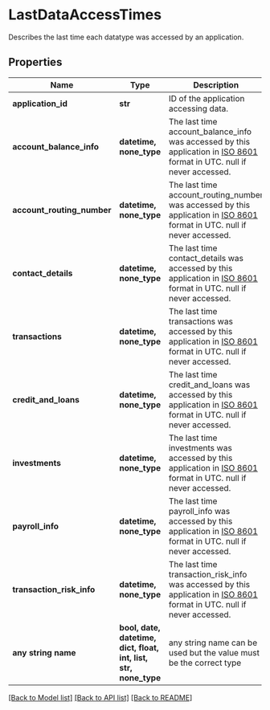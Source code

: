 # LastDataAccessTimes

Describes the last time each datatype was accessed by an application.

## Properties
Name | Type | Description | Notes
------------ | ------------- | ------------- | -------------
**application_id** | **str** | ID of the application accessing data. | 
**account_balance_info** | **datetime, none_type** | The last time account_balance_info was accessed by this application in [ISO 8601](https://wikipedia.org/wiki/ISO_8601) format in UTC. null if never accessed. | 
**account_routing_number** | **datetime, none_type** | The last time account_routing_number was accessed by this application in [ISO 8601](https://wikipedia.org/wiki/ISO_8601) format in UTC. null if never accessed. | 
**contact_details** | **datetime, none_type** | The last time contact_details was accessed by this application in [ISO 8601](https://wikipedia.org/wiki/ISO_8601) format in UTC. null if never accessed. | 
**transactions** | **datetime, none_type** | The last time transactions was accessed by this application in [ISO 8601](https://wikipedia.org/wiki/ISO_8601) format in UTC. null if never accessed. | 
**credit_and_loans** | **datetime, none_type** | The last time credit_and_loans was accessed by this application in [ISO 8601](https://wikipedia.org/wiki/ISO_8601) format in UTC. null if never accessed. | 
**investments** | **datetime, none_type** | The last time investments was accessed by this application in [ISO 8601](https://wikipedia.org/wiki/ISO_8601) format in UTC. null if never accessed. | 
**payroll_info** | **datetime, none_type** | The last time payroll_info was accessed by this application in [ISO 8601](https://wikipedia.org/wiki/ISO_8601) format in UTC. null if never accessed. | 
**transaction_risk_info** | **datetime, none_type** | The last time transaction_risk_info was accessed by this application in [ISO 8601](https://wikipedia.org/wiki/ISO_8601) format in UTC. null if never accessed. | 
**any string name** | **bool, date, datetime, dict, float, int, list, str, none_type** | any string name can be used but the value must be the correct type | [optional]

[[Back to Model list]](../README.md#documentation-for-models) [[Back to API list]](../README.md#documentation-for-api-endpoints) [[Back to README]](../README.md)


